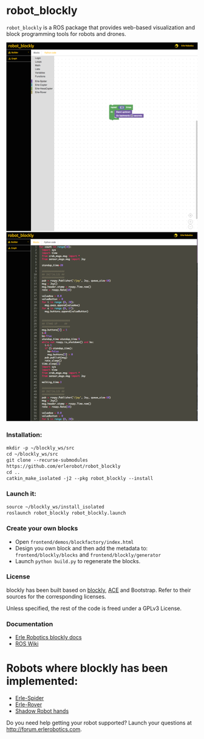 # robot_blockly


`robot_blockly` is a ROS package that provides web-based visualization and block programming tools for robots and drones.

![](img/ROSimple-peek.png)
![](img/ROSimple-code.png)

### Installation:

```
mkdir -p ~/blockly_ws/src
cd ~/blockly_ws/src
git clone --recurse-submodules https://github.com/erlerobot/robot_blockly
cd ..
catkin_make_isolated -j2 --pkg robot_blockly --install
```

### Launch it:
```
source ~/blockly_ws/install_isolated
roslaunch robot_blockly robot_blockly.launch
```

### Create your own blocks
- Open `frontend/demos/blockfactory/index.html`
- Design you own block and then add the metadata to: `frontend/blockly/blocks` and `frontend/blockly/generator`
- Launch `python build.py` to regenerate the blocks.

### License
blockly has been built based on [blockly](http://github.com/erlerobot/blockly), [ACE](http://github.com/erlerobot/ace-builds) and Bootstrap. Refer to their sources for the corresponding licenses.

Unless specified, the rest of the code is freed under a GPLv3 License.

### Documentation
- [Erle Robotics blockly docs](http://erlerobotics.com/docs/Robot_Operating_System/ROS/Blockly/Intro.html)
- [ROS Wiki](http://wiki.ros.org/blockly)


# Robots where blockly has been implemented:
- [Erle-Spider](http://erlerobotics.com/blog/product/erle-spider-the-ubuntu-drone-with-legs/)
- [Erle-Rover](https://erlerobotics.com/blog/product/erle-rover/) 
- [Shadow Robot hands](http://www.shadowrobot.com/)

Do you need help getting your robot supported? Launch your questions at http://forum.erlerobotics.com.

